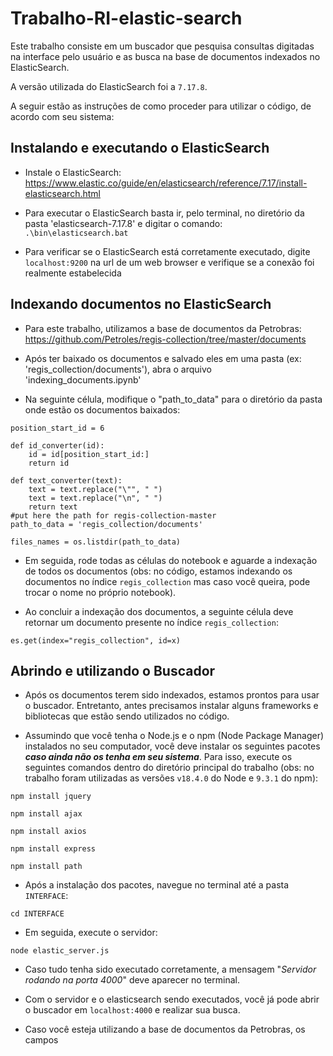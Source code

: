 # Trabalho-RI-elastic-search

Este trabalho consiste em um buscador que pesquisa consultas digitadas na interface pelo usuário e as busca na base de documentos indexados no ElasticSearch.

A versão utilizada do ElasticSearch foi a ```7.17.8```.

A seguir estão as instruções de como proceder para utilizar o código, de acordo com seu sistema:

## Instalando e executando o ElasticSearch

 - Instale o ElasticSearch: https://www.elastic.co/guide/en/elasticsearch/reference/7.17/install-elasticsearch.html
 
 - Para executar o ElasticSearch basta ir, pelo terminal, no diretório da pasta 'elasticsearch-7.17.8' e digitar o comando: ```.\bin\elasticsearch.bat```
 
 - Para verificar se o ElasticSearch está corretamente executado, digite ```localhost:9200``` na url de um web browser e verifique se a conexão foi realmente estabelecida
 
 ## Indexando documentos no ElasticSearch
 
 - Para este trabalho, utilizamos a base de documentos da Petrobras: https://github.com/Petroles/regis-collection/tree/master/documents
 
 - Após ter baixado os documentos e salvado eles em uma pasta (ex: 'regis_collection/documents'), abra o arquivo 'indexing_documents.ipynb'
 
 - Na seguinte célula, modifique o "path_to_data" para o diretório da pasta onde estão os documentos baixados:
 
``` 
position_start_id = 6 

def id_converter(id):
    id = id[position_start_id:]
    return id

def text_converter(text):
    text = text.replace("\"", " ")
    text = text.replace("\n", " ")
    return text
#put here the path for regis-collection-master
path_to_data = 'regis_collection/documents'

files_names = os.listdir(path_to_data)
```

  - Em seguida, rode todas as células do notebook e aguarde a indexação de todos os documentos (obs: no código, estamos indexando os documentos no índice ```regis_collection``` mas caso você queira, pode trocar o nome no próprio notebook).
  
  - Ao concluir a indexação dos documentos, a seguinte célula deve retornar um documento presente no índice ```regis_collection```:
 
 ```
 es.get(index="regis_collection", id=x)
 ```

## Abrindo e utilizando o Buscador

  - Após os documentos terem sido indexados, estamos prontos para usar o buscador. Entretanto, antes precisamos instalar alguns frameworks e bibliotecas que estão sendo utilizados no código. 
  
  - Assumindo que você tenha o Node.js e o npm (Node Package Manager) instalados no seu computador, você deve instalar os seguintes pacotes _**caso ainda não os tenha em seu sistema**_. Para isso, execute os seguintes comandos dentro do diretório principal do trabalho (obs: no trabalho foram utilizadas as versões ```v18.4.0``` do Node e ```9.3.1``` do npm):
  
 ```
 npm install jquery
 ```
 
 ```
 npm install ajax
 ```
 
 ```
 npm install axios
 ```
 
 ```
 npm install express
 ```
 
 ```
 npm install path
 ```

  - Após a instalação dos pacotes, navegue no terminal até a pasta ```INTERFACE```:
  
  ```
  cd INTERFACE
  ```
  
  - Em seguida, execute o servidor:
  
  ```
  node elastic_server.js
  ```
  
  - Caso tudo tenha sido executado corretamente, a mensagem "_Servidor rodando na porta 4000_" deve aparecer no terminal.
  
  - Com o servidor e o elasticsearch sendo executados, você já pode abrir o buscador em ```localhost:4000``` e realizar sua busca.
  
  - Caso você esteja utilizando a base de documentos da Petrobras, os campos <title> do arquivo ```queries.xml``` servem como consultas que podem ser feitas no buscador.
 
## Finalizando o servidor e o elasticsearch

  - Quando você desejar terminar a conexão com o servidor e com o elasticsearch, basta apertar ```Ctrl+C``` no terminal onde está sendo executado cada um e a conexão se encerrará.
